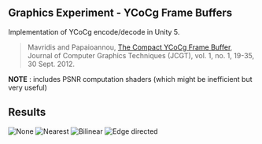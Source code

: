## Graphics Experiment - YCoCg Frame Buffers

Implementation of YCoCg encode/decode in Unity 5.

> Mavridis and Papaioannou,
> [The Compact YCoCg Frame Buffer](http://jcgt.org/published/0001/01/02/),
> Journal of Computer Graphics Techniques (JCGT),
> vol. 1, no. 1, 19-35, 30 Sept. 2012. 

**NOTE** : includes PSNR computation shaders (which might be inefficient but very useful)

## Results

![None](https://raw.github.com/speps/GX-YCoCg/master/YCoCg-Screenshot-None.png)
![Nearest](https://raw.github.com/speps/GX-YCoCg/master/YCoCg-Screenshot-Nearest.png)
![Bilinear](https://raw.github.com/speps/GX-YCoCg/master/YCoCg-Screenshot-Bilinear.png)
![Edge directed](https://raw.github.com/speps/GX-YCoCg/master/YCoCg-Screenshot-EdgeDirected.png)